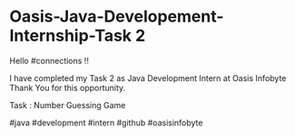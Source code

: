 # Oasis-Java-Developement-Internship-Task 2

Hello #connections !!

I have completed my Task 2 as Java Development Intern at Oasis Infobyte Thank You for this opportunity. 

Task : Number Guessing Game

#java #development #intern #github #oasisinfobyte
